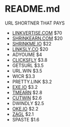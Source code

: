 # README.md
URL SHORTNER THAT PAYS

- [LINKVERTISE.COM](https://publisher.linkvertise.com/ac/1017482) $70
- [SHRINKEARN.COM](https://shrinkearn.com/ref/ishandutta2007) $20
- [SHRINKME.IO](https://shrinkme.io/ref/ishandutta2007) $22
- [LINKSLY.CO](https://linksly.co/ref/ishandutta2007) $20
- ADYOUME $4
- [CLICKSFLY](https://clicksfly.com/ref/ishandutta2007) $3.8
- GETSURL $3.5
- URL.WIN $3.5
- WICR $3.3
- PRETTY.LINK $3.2
- [EXE.IO](https://exe.io/ref/ishandutta2007) $3.2
- [TMEARN](https://tmearn.net/ref/ishandutta2007) $2.8
- [CUTWIN](https://cutwin.com/ref/10155932283918649) $2.6
- DWINDLY $2.5
- [OKE.IO](https://oke.io/ref/ishandutta2007) $2.2
- [ZAGL](https://zee.gl/ref/10155920842323649) $2.1
- SPASTE $1.6
